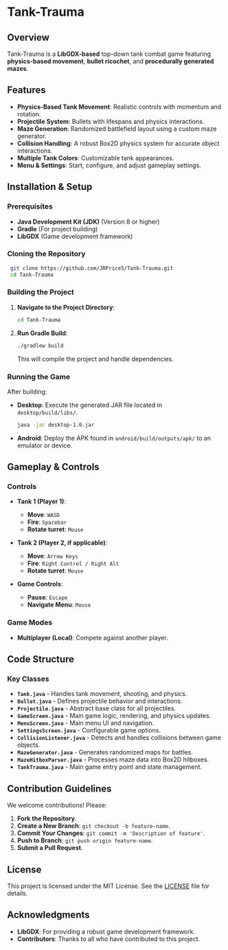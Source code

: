 # Tank-Trauma

## Overview
Tank-Trauma is a **LibGDX-based** top-down tank combat game featuring **physics-based movement**, **bullet ricochet**, and **procedurally generated mazes**.

## Features
- **Physics-Based Tank Movement**: Realistic controls with momentum and rotation.
- **Projectile System**: Bullets with lifespans and physics interactions.
- **Maze Generation**: Randomized battlefield layout using a custom maze generator.
- **Collision Handling**: A robust Box2D physics system for accurate object interactions.
- **Multiple Tank Colors**: Customizable tank appearances.
- **Menu & Settings**: Start, configure, and adjust gameplay settings.

## Installation & Setup

### Prerequisites
- **Java Development Kit (JDK)** (Version 8 or higher)
- **Gradle** (For project building)
- **LibGDX** (Game development framework)

### Cloning the Repository
```sh
 git clone https://github.com/JRPrice5/Tank-Trauma.git
 cd Tank-Trauma
```

### Building the Project
1. **Navigate to the Project Directory**:
   ```sh
   cd Tank-Trauma
   ```
2. **Run Gradle Build**:
   ```sh
   ./gradlew build
   ```
   This will compile the project and handle dependencies.

### Running the Game
After building:
- **Desktop**: Execute the generated JAR file located in `desktop/build/libs/`.
  ```sh
  java -jar desktop-1.0.jar
  ```
- **Android**: Deploy the APK found in `android/build/outputs/apk/` to an emulator or device.

## Gameplay & Controls

### Controls
- **Tank 1 (Player 1)**:
  - **Move**: `WASD`
  - **Fire**: `Spacebar`
  - **Rotate turret**: `Mouse`
  
- **Tank 2 (Player 2, if applicable)**:
  - **Move**: `Arrow Keys`
  - **Fire**: `Right Control / Right Alt`
  - **Rotate turret**: `Mouse`

- **Game Controls**:
  - **Pause**: `Escape`
  - **Navigate Menu**: `Mouse`

### Game Modes
- **Multiplayer (Local)**: Compete against another player.

## Code Structure

### Key Classes
- **`Tank.java`** - Handles tank movement, shooting, and physics.
- **`Bullet.java`** - Defines projectile behavior and interactions.
- **`Projectile.java`** - Abstract base class for all projectiles.
- **`GameScreen.java`** - Main game logic, rendering, and physics updates.
- **`MenuScreen.java`** - Main menu UI and navigation.
- **`SettingsScreen.java`** - Configurable game options.
- **`CollisionListener.java`** - Detects and handles collisions between game objects.
- **`MazeGenerator.java`** - Generates randomized maps for battles.
- **`MazeHitboxParser.java`** - Processes maze data into Box2D hitboxes.
- **`TankTrauma.java`** - Main game entry point and state management.

## Contribution Guidelines
We welcome contributions! Please:
1. **Fork the Repository**.
2. **Create a New Branch**: `git checkout -b feature-name`.
3. **Commit Your Changes**: `git commit -m 'Description of feature'`.
4. **Push to Branch**: `git push origin feature-name`.
5. **Submit a Pull Request**.

## License
This project is licensed under the MIT License. See the [LICENSE](LICENSE) file for details.

## Acknowledgments
- **LibGDX**: For providing a robust game development framework.
- **Contributors**: Thanks to all who have contributed to this project.
